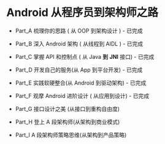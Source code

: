 # Android 从程序员到架构师之路

* Part_A 梳理你的思路 ( 从 OOP 到架构设计 )  - 已完成

* Part_B 深入 Android 架构 ( 从线程到 AIDL )  - 已完成

* Part_C 掌握 API 和控制点 ( 从 Java **到** **JNI** 接口)  - 已完成

* Part_D 开发自己的服务(从 App 到平台开发)  - 已完成

* Part_E 实践软硬整合(从 Android 到驱动架构)  - 已完成

* Part_F 观摩 Android 进阶设计 ( 从应用到设计) - 已完成

* Part_G 接口设计之美 (从接口到重构自由度)

* Part_H 登上 A 段架构师(从架构到商业模式)

* Part_I A 段架构师策略思维(从架构到产品策略)